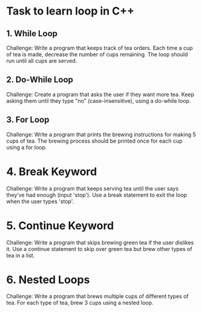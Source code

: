 # Task to learn loop in C++

## 1. While Loop

Challenge:
Write a program that keeps track of tea orders. Each time a cup of tea is made, decrease the number of cups remaining. The loop should run until all cups are served.

## 2. Do-While Loop

Challenge:
Create a program that asks the user if they want more tea. Keep asking them until they type "no" (case-insensitive), using a do-while loop.

## 3. For Loop

Challenge:
Write a program that prints the brewing instructions for making 5 cups of tea. The brewing process should be printed once for each cup using a for loop.

# 4. Break Keyword

Challenge:
Write a program that keeps serving tea until the user says they’ve had enough (input 'stop'). Use a break statement to exit the loop when the user types 'stop'.

# 5. Continue Keyword

Challenge:
Write a program that skips brewing green tea if the user dislikes it. Use a continue statement to skip over green tea but brew other types of tea in a list.

# 6. Nested Loops

Challenge:
Write a program that brews multiple cups of different types of tea. For each type of tea, brew 3 cups using a nested loop.
